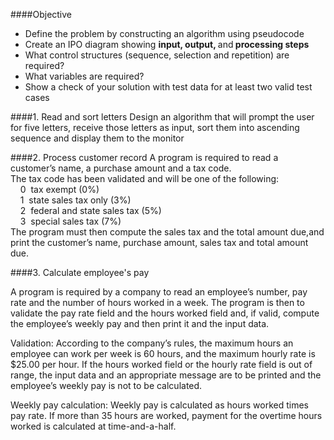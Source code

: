 

####Objective
* Define the problem by constructing an algorithm using pseudocode
* Create an IPO diagram showing <strong>input, output, </strong>and<strong> processing steps</strong>
* What control structures (sequence, selection and repetition) are required?
* What variables are required?
* Show a check of your solution with test data for at least two valid test cases


####1. Read and sort letters
Design an algorithm that will prompt the user for five letters, receive those letters as input, sort them into ascending sequence and display them to the monitor

####2. Process customer record
A program is required to read a customer&rsquo;s name, a purchase amount and a tax code. <br />The tax code has been validated and will be one of the following:<br />&nbsp; &nbsp; 0 &nbsp;tax exempt (0%)<br />&nbsp; &nbsp; 1 &nbsp;state sales tax only (3%)<br />&nbsp; &nbsp; 2 &nbsp;federal and state sales tax (5%)<br />&nbsp; &nbsp; 3 &nbsp;special sales tax (7%)<br />The program must then compute the sales tax and the total amount due,and print&nbsp;the customer&rsquo;s name, purchase amount, sales tax and total amount due.


####3.&nbsp;Calculate employee's pay
<p>A program is required by a company to read an employee&rsquo;s number, pay rate and the&nbsp;number of hours worked in a week. The program is then to validate the pay rate field&nbsp;and the hours worked field and, if valid, compute the employee&rsquo;s weekly pay and then&nbsp;print it and the input data.</p>
<p>Validation: According to the company&rsquo;s rules, the maximum hours an employee can work per week is 60 hours, and the maximum hourly rate is $25.00 per hour. If the hours&nbsp;worked field or the hourly rate field is out of range, the input data and an appropriate&nbsp;message are to be printed and the employee&rsquo;s weekly pay is not to be calculated.</p>
<p>Weekly pay calculation: Weekly pay is calculated as hours worked times pay rate. If more than 35 hours are worked, payment for the overtime hours worked is calculated&nbsp;at time-and-a-half.</p>
